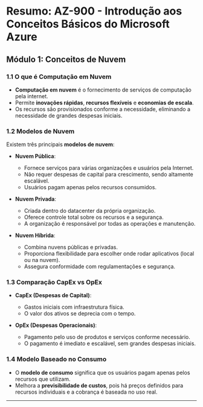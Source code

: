 # Resumo: AZ-900 - Introdução aos Conceitos Básicos do Microsoft Azure

## Módulo 1: Conceitos de Nuvem

### 1.1 O que é Computação em Nuvem
- **Computação em nuvem** é o fornecimento de serviços de computação pela internet.
- Permite **inovações rápidas**, **recursos flexíveis** e **economias de escala**.
- Os recursos são provisionados conforme a necessidade, eliminando a necessidade de grandes despesas iniciais.

### 1.2 Modelos de Nuvem
Existem três principais **modelos de nuvem**:
- **Nuvem Pública**:
  - Fornece serviços para várias organizações e usuários pela Internet.
  - Não requer despesas de capital para crescimento, sendo altamente escalável.
  - Usuários pagam apenas pelos recursos consumidos.
  
- **Nuvem Privada**:
  - Criada dentro do datacenter da própria organização.
  - Oferece controle total sobre os recursos e a segurança.
  - A organização é responsável por todas as operações e manutenção.

- **Nuvem Híbrida**:
  - Combina nuvens públicas e privadas.
  - Proporciona flexibilidade para escolher onde rodar aplicativos (local ou na nuvem).
  - Assegura conformidade com regulamentações e segurança.

### 1.3 Comparação CapEx vs OpEx
- **CapEx (Despesas de Capital)**:
  - Gastos iniciais com infraestrutura física.
  - O valor dos ativos se deprecia com o tempo.

- **OpEx (Despesas Operacionais)**:
  - Pagamento pelo uso de produtos e serviços conforme necessário.
  - O pagamento é imediato e escalável, sem grandes despesas iniciais.

### 1.4 Modelo Baseado no Consumo
- O **modelo de consumo** significa que os usuários pagam apenas pelos recursos que utilizam.
- Melhora a **previsibilidade de custos**, pois há preços definidos para recursos individuais e a cobrança é baseada no uso real.

---
